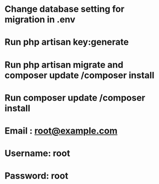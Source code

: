 # Change database setting for migration in .env

# Run php artisan key:generate

# Run php artisan migrate and composer update /composer install

# Run composer update /composer install

# Email : root@example.com

# Username: root

# Password: root
